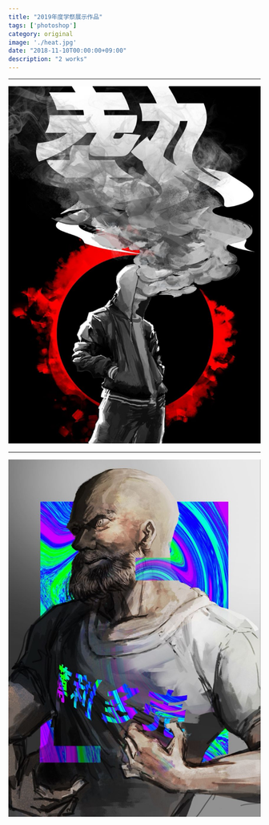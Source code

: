 ```yaml
---
title: "2019年度学祭展示作品"
tags: ['photoshop']
category: original
image: './heat.jpg'
date: "2018-11-10T00:00:00+09:00"
description: "2 works"
---
```



***



![heat](./heat.jpg)

***



![heat](./H_tabai.jpg)